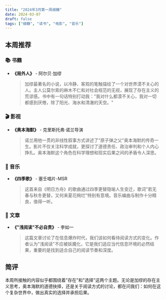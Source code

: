 ```yaml
---
title: "2024年3月第一周细糠"
date: 2024-03-07
draft: false
tags: ["细糠", "读书", "电影", "音乐"]
---
```


## 本周推荐

### 📚 书籍

- **《局外人》** - 阿尔贝·加缪
  > 加缪最著名的小说，以冷静、客观的笔触描绘了一个对世界漠不关心的人。主人公莫尔索的麻木不仁和对社会规范的无视，展现了存在主义的荒谬感。书中有一句话特别打动我："我对什么都漠不关心，我对一切都感到厌倦，除了阳光、海水和清澈的天空。"

### 🎬 影视

- **《奥本海默》** - 克里斯托弗·诺兰导演
  > 诺兰用他一贯的非线性叙事方式讲述了"原子弹之父"奥本海默的传奇一生。影片不仅关注科学成就，更探讨了道德责任、政治审判和个人内心挣扎。奥本海默这个角色在科学理想和现实后果之间的矛盾令人深思。

### 🎵 音乐

- **《四季歌》** - 塞壬唱片-MSR
  > 这首来自《明日方舟》的歌曲通过四季更替隐喻人生变迁，歌词"若无春与秋冬更替，又何来夏花绚烂"特别有意境。音乐编曲与制作十分精良，值得一听。

### 📰 文章

- **《"浅阅读"不必自责》** - 李如一
  > 这篇文章讨论了在信息爆炸时代，我们该如何看待阅读方式的变化。作者认为"浅阅读"不应被妖魔化，它是我们适应当代信息环境的必然结果，重要的是找到适合自己的阅读节奏和深度。

## 简评

本周所接触的内容似乎都围绕着"存在"和"选择"这两个主题。无论是加缪的存在主义思考，奥本海默的道德抉择，还是关于阅读方式的讨论，都在问我们：如何在这个复杂世界中，做出真实的选择并承担后果。
